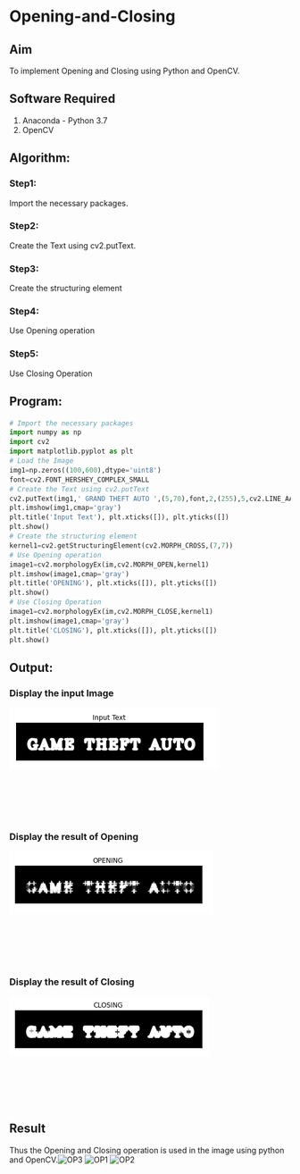 # Opening-and-Closing

## Aim
To implement Opening and Closing using Python and OpenCV.

## Software Required
1. Anaconda - Python 3.7
2. OpenCV

## Algorithm:
### Step1:
Import the necessary packages.
<br>

### Step2:
Create the Text using cv2.putText.
<br>

### Step3:
Create the structuring element
<br>

### Step4:
Use Opening operation
<br>

### Step5:
Use Closing Operation
<br>

 
## Program:

``` Python
# Import the necessary packages
import numpy as np
import cv2
import matplotlib.pyplot as plt
# Load the Image
img1=np.zeros((100,600),dtype='uint8')
font=cv2.FONT_HERSHEY_COMPLEX_SMALL
# Create the Text using cv2.putText
cv2.putText(img1,' GRAND THEFT AUTO ',(5,70),font,2,(255),5,cv2.LINE_AA)
plt.imshow(img1,cmap='gray')
plt.title('Input Text'), plt.xticks([]), plt.yticks([])
plt.show()
# Create the structuring element
kernel1=cv2.getStructuringElement(cv2.MORPH_CROSS,(7,7))
# Use Opening operation
image1=cv2.morphologyEx(im,cv2.MORPH_OPEN,kernel1)
plt.imshow(image1,cmap='gray')
plt.title('OPENING'), plt.xticks([]), plt.yticks([])
plt.show()
# Use Closing Operation
image1=cv2.morphologyEx(im,cv2.MORPH_CLOSE,kernel1)
plt.imshow(image1,cmap='gray')
plt.title('CLOSING'), plt.xticks([]), plt.yticks([])
plt.show()
```
## Output:

### Display the input Image
![OUTPUT](OP1.png)
<br>
<br>
<br>
<br>
<br>
<br>

### Display the result of Opening
![OUTPUT](OP2.png)
<br>
<br>
<br>
<br>
<br>
<br>

### Display the result of Closing
![OUTPUT](OP3.png)
<br>
<br>
<br>
<br>
<br>
<br>

## Result
Thus the Opening and Closing operation is used in the image using python and OpenCV.![OP3](https://user-images.githubusercontent.com/94155099/172343199-7115cd5a-5a27-4260-b9fd-1ac8928a3bc8.png)
![OP1](https://user-images.githubusercontent.com/94155099/172343205-22bd0f32-ed04-483e-9db6-ad93dd3cb071.png)
![OP2](https://user-images.githubusercontent.com/94155099/172343208-e518aa12-7c6e-4a06-af0c-6e78bad928dc.png)
